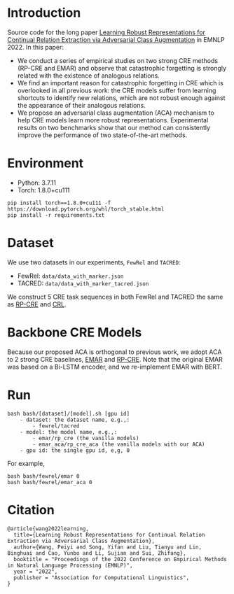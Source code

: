 # Introduction
Source code for the long paper [Learning Robust Representations for Continual  Relation Extraction via Adversarial Class Augmentation](https://arxiv.org/abs/2210.04497) in EMNLP 2022. In this paper:
- We conduct a series of empirical studies on two strong CRE methods (RP-CRE and EMAR) and observe that catastrophic forgetting is strongly related with the existence of analogous relations.
- We find an important reason for catastrophic forgetting in CRE which is overlooked in all previous work: the CRE models suffer from learning shortcuts to identify new relations, which are not robust enough against the appearance of their analogous relations.
- We propose an adversarial class augmentation (ACA) mechanism to help CRE models learn more robust representations. Experimental results on two benchmarks show that our method can consistently improve the performance of two state-of-the-art methods.

# Environment
- Python: 3.7.11
- Torch: 1.8.0+cu111
```
pip install torch==1.8.0+cu111 -f https://download.pytorch.org/whl/torch_stable.html
pip install -r requirements.txt
```


# Dataset
We use two datasets in our experiments, `FewRel` and `TACRED`:
- FewRel: `data/data_with_marker.json`
- TACRED: `data/data_with_marker_tacred.json`

We construct 5 CRE task sequences in both FewRel and TACRED the same as [RP-CRE](https://aclanthology.org/2021.acl-long.20/) and [CRL](https://aclanthology.org/2022.findings-acl.268/).



# Backbone CRE Models
Because our proposed ACA is orthogonal to previous work, we adopt ACA to $2$ strong CRE baselines,  [EMAR](https://aclanthology.org/2020.acl-main.573/) and [RP-CRE](https://aclanthology.org/2021.acl-long.20/). Note that the original EMAR was based on a Bi-LSTM encoder, and we re-implement EMAR with BERT.

# Run
```
bash bash/[dataset]/[model].sh [gpu id]
    - dataset: the dataset name, e.g.,:
        - fewrel/tacred
    - model: the model name, e.g.,:
        - emar/rp_cre (the vanilla models)
        - emar_aca/rp_cre_aca (the vanilla models with our ACA)
    - gpu id: the single gpu id, e,g, 0
```

For example, 
```
bash bash/fewrel/emar 0
bash bash/fewrel/emar_aca 0
```


# Citation
```
@article{wang2022learning,
  title={Learning Robust Representations for Continual Relation Extraction via Adversarial Class Augmentation},
  author={Wang, Peiyi and Song, Yifan and Liu, Tianyu and Lin, Binghuai and Cao, Yunbo and Li, Sujian and Sui, Zhifang},
  booktitle = "Proceedings of the 2022 Conference on Empirical Methods in Natural Language Processing (EMNLP)",
  year = "2022",
  publisher = "Association for Computational Linguistics",
}
```
